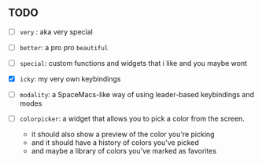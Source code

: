 


## TODO

- [ ] `very` : aka very special
- [ ] `better`: a pro pro `beautiful`
- [ ] `special`: custom functions and widgets that i like and you maybe wont
- [x] `icky`: my very own keybindings
- [ ] `modality`: a SpaceMacs-like way of using leader-based keybindings and modes

- [ ] `colorpicker`: a widget that allows you to pick a color from the screen.
  - it should also show a preview of the color you're picking
  - and it should have a history of colors you've picked
  - and maybe a library of colors you've marked as favorites